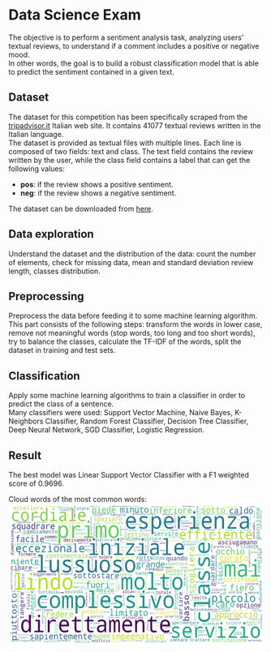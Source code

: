 # Data Science Exam

The objective is to perform a sentiment analysis task, analyzing users' textual reviews, to understand if a comment includes a positive or negative mood.  
In other words, the goal is to build a robust classification model that is able to predict the sentiment contained in a given text.

## Dataset
The dataset for this competition has been specifically scraped from the [tripadvisor.it](https://www.tripadvisor.it/) Italian web site. It contains 41077 textual reviews written in the Italian language.  
The dataset is provided as textual files with multiple lines. Each line is composed of two fields: text and class. The text field contains the review written by the user, while the class field contains a label that can get the following values:  
- **pos**: if the review shows a positive sentiment.
- **neg**: if the review shows a negative sentiment.

The dataset can be downloaded from [here](http://dbdmg.polito.it/wordpress/wp-content/uploads/2020/01/dataset_winter_2020.zip).
## Data exploration
Understand the dataset and the distribution of the data: count the number of elements, check for missing data, mean and standard deviation review length, classes distribution.

## Preprocessing 
Preprocess the data before feeding it to some machine learning algorithm.  
This part consists of the following steps: transform the words in lower case, remove not meaningful words (stop words, too long and too short words), try to balance the classes, calculate the TF-IDF of the words, split the dataset in training and test sets.

## Classification
Apply some machine learning algorithms to train a classifier in order to predict the class of a sentence.  
Many classifiers were used: Support Vector Machine, Naive Bayes, K-Neighbors Classifier, Random Forest Classifier, Decision Tree Classifier, Deep Neural Network, SGD Classifier, Logistic Regression.

## Result
The best model was Linear Support Vector Classifier with a F1 weighted score of 0.9696.

Cloud words of the most common words:  
<img src="https://github.com/MauriVass/DataScienceCourseExam/blob/master/Images/WordCloud.png" width="550" height="280">  
